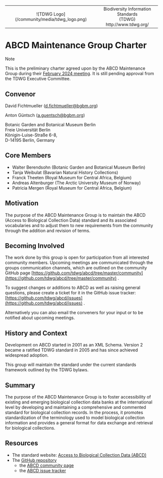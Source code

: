 <table align="center">
    <tr>
        <td align="center">![TDWG Logo](/community/media/tdwg_logo.png) </td>
        <td align="center">Biodiversity Information Standards<br/>(TDWG)<br/>http://www.tdwg.org/</td>
    </tr>
</table>


# ABCD Maintenance Group Charter

> [!NOTE]
> This is the preliminary charter agreed upon by the ABCD Maintenance Group during their [February 2024 meeting](meetings/2024-02-20_ABCD_Maintenance_Group_Meeting_Minutes.md). It is still pending approval from the TDWG Executive Committee.

## **Convenor**

David Fichtmueller
([d.fichtmueller@bgbm.org](mailto:d.fichtmueller@bgbm.org))

Anton Güntsch
([a.guentsch@bgbm.org](mailto:a.guentsch@bgbm.org))

Botanic Garden and Botanical Museum Berlin\
Freie Universität Berlin\
Königin-Luise-Straße 6-8,\
D-14195 Berlin, Germany

## **Core Members**
-   Walter Berendsohn (Botanic Garden and Botanical Museum Berlin)
-   Tanja Weibulat (Bavarian Natural History Collections)
-   Franck Theeten (Royal Museum for Central Africa, Belgium)
-   Andreas Altenburger (The Arctic University Museum of Norway)
-   Patricia Mergen (Royal Museum for Central Africa, Belgium)

## **Motivation**

The purpose of the ABCD Maintenance Group is to maintain the ABCD
(Access to Biological Collection Data) standard and its associated
vocabularies and to adjust them to new requirements from the community
through the addition and revision of terms.

## **Becoming Involved**

The work done by this group is open for participation from all
interested community members. Upcoming meetings are communicated through
the groups communication channels, which are outlined on the community
GitHub page
[https://github.com/tdwg/abcd/tree/master/community](https://github.com/tdwg/abcd/tree/master/community)
.

To suggest changes or additions to ABCD as well as raising general
questions, please create a ticket for it in the GitHub issue tracker:
[https://github.com/tdwg/abcd/issues](https://github.com/tdwg/abcd/issues)
.

Alternatively you can also email the conveners for your input or to be
notified about upcoming meetings.

## **History and Context**

Development on ABCD started in 2001 as an XML Schema. Version 2 became a
ratified TDWG standard in 2005 and has since achieved widespread
adoption.

This group will maintain the standard under the current standards
framework outlined by the TDWG bylaws.

## **Summary**

The purpose of the ABCD Maintenance Group is to foster accessibility of
existing and emerging biological collection data banks at the
international level by developing and maintaining a comprehensive and
commented standard for biological collection records. In the process, it
promotes standardization of the terminology used to model biological
collection information and provides a general format for data exchange
and retrieval for biological collections.

## **Resources**

-   The standard website: [Access to Biological Collection Data (ABCD)](https://abcd.tdwg.org/)
-   The [GitHub repository](https://github.com/tdwg/abcd)
    -   the [ABCD community page](https://github.com/tdwg/abcd/tree/master/community)
    -   the [ABCD issue tracker](https://github.com/tdwg/abcd/issues)
